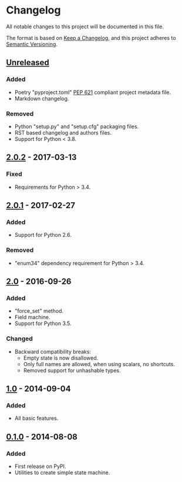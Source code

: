 # Changelog

All notable changes to this project will be documented in this file.

The format is based on [Keep a Changelog](https://keepachangelog.com/en/1.1.0/),
and this project adheres to [Semantic Versioning](https://semver.org/spec/v2.0.0.html).

## [Unreleased]

### Added

- Poetry "pyproject.toml" [PEP 621](https://peps.python.org/pep-0621/) compliant project metadata file.
- Markdown changelog.

### Removed

- Python "setup.py" and "setup.cfg" packaging files.
- RST based changelog and authors files.
- Support for Python < 3.8.

## [2.0.2] - 2017-03-13

### Fixed

- Requirements for Python > 3.4.

## [2.0.1] - 2017-02-27

### Added

- Support for Python 2.6.

### Removed

- "enum34" dependency requirement for Python > 3.4.

## [2.0] - 2016-09-26

### Added

- "force_set" method.
- Field machine.
- Support for Python 3.5.

### Changed

- Backward compatibility breaks:
  - Empty state is now disallowed.
  - Only full names are allowed, when using scalars, no shortcuts.
  - Removed support for unhashable types.

## [1.0] - 2014-09-04

### Added

- All basic features.

## [0.1.0] - 2014-08-08

### Added

- First release on PyPI.
- Utilities to create simple state machine.

[unreleased]: https://github.com/beregond/super_state_machine/compare/2.0.2...HEAD
[2.0.2]: https://github.com/beregond/super_state_machine/compare/2.0.1...2.0.2
[2.0.1]: https://github.com/beregond/super_state_machine/compare/2.0...2.0.1
[2.0]: https://github.com/beregond/super_state_machine/compare/1.0...2.0
[1.0]: https://github.com/beregond/super_state_machine/compare/0.1.0...1.0
[0.1.0]: https://github.com/beregond/super_state_machine/releases/tag/0.1.0
